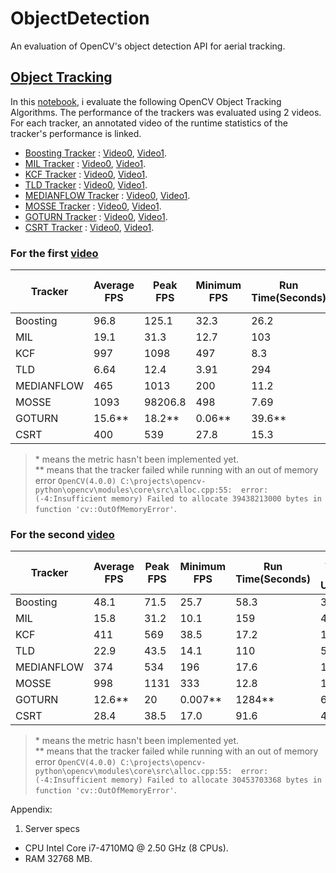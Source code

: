 # ObjectDetection
An evaluation of OpenCV's object detection API for aerial tracking.

## [Object Tracking](https://github.com/Blowoffvalve/ObjectDetection/blob/master/ObjectTracking.ipynb)
In this [notebook](https://github.com/Blowoffvalve/ObjectDetection/blob/master/ObjectTracking.ipynb), i evaluate the following OpenCV Object Tracking Algorithms. 
The performance of the trackers was evaluated using 2 videos. 
For each tracker, an annotated video of the runtime statistics of the tracker's performance is linked.
  * [Boosting Tracker](https://docs.opencv.org/4.0.1/d1/d1a/classcv_1_1TrackerBoosting.html) : [Video0](https://drive.google.com/open?id=1SwmeoEPjQ5JIcKBfKp7dyigJnqwLdfqC), [Video1](https://drive.google.com/open?id=1alrXKKABXKR5_PwyLkmkDNZK65rerD8s).  
  * [MIL Tracker](https://docs.opencv.org/4.0.1/d0/d26/classcv_1_1TrackerMIL.html) : [Video0](https://drive.google.com/open?id=1ryMRNGczCenSAR5mvns3YGM48LZcsyTg), [Video1](https://drive.google.com/open?id=1djjX_H5SfUkZ2MVDGrrIweFg1IoiR_mF). 
  * [KCF Tracker](https://docs.opencv.org/4.0.1/d2/dff/classcv_1_1TrackerKCF.html) : [Video0](https://drive.google.com/open?id=12RxVT408oMzYZ31NxUvtW04FY8HhGoER), [Video1](https://drive.google.com/open?id=1DxziJwtnRt_MLhxjlwOAdN4PgsyHNtsc). 
  * [TLD Tracker](https://docs.opencv.org/4.0.1/dc/d1c/classcv_1_1TrackerTLD.html) : [Video0](https://drive.google.com/open?id=18ArDuk0KDODrBy_YJ-OyrPbLwu5YvXZx), [Video1](https://drive.google.com/open?id=1QXoTKlZbQoVQzOEUxjcCvc-S6J-o1dO9). 
  * [MEDIANFLOW Tracker](https://docs.opencv.org/4.0.1/d7/d86/classcv_1_1TrackerMedianFlow.html) : [Video0](https://drive.google.com/open?id=1VuQ7Zr0-AJ7roKU2P1hYxRnWBJ-gWv1T), [Video1](https://drive.google.com/open?id=1biNaY1P9dT6euNvI0pYvpK2UG_pdTK3F). 
  * [MOSSE Tracker](https://docs.opencv.org/4.0.1/d0/d02/classcv_1_1TrackerMOSSE.html) : [Video0](https://drive.google.com/open?id=1i41bOirKac42GGoI1vCKiFizknBZPCNT), [Video1](https://drive.google.com/open?id=168pvANqB4iZFNR9x0QtaMsORODmz0FOn). 
  * [GOTURN Tracker](https://docs.opencv.org/4.0.1/d7/d4c/classcv_1_1TrackerGOTURN.html) : [Video0](https://drive.google.com/open?id=1wTMZqz7PBsOS-OiFgHnj9zo6t-P23mQA), [Video1](https://drive.google.com/open?id=1597bDybGNsuuBu_l7z6m44fg-LY7J6O1). 
  * [CSRT Tracker](https://docs.opencv.org/4.0.1/d2/da2/classcv_1_1TrackerCSRT.html) : [Video0](https://drive.google.com/open?id=15TlNETJJBVse7HUM2FCsNPwldUZaSU3u), [Video1](https://drive.google.com/open?id=1jsX2C6lAa0LRuFr4XHfcljcabseC-iXa). 

### For the first [video](https://drive.google.com/open?id=1e9EJ7qeY1w2rHZvk3tTcQeltRNQjxt8y)

| Tracker | Average FPS | Peak FPS | Minimum FPS | Run Time(Seconds) | Average CPU % Utilization | Average Memory Utilization(GB)| Heursitic Score | Accuracy|
|---------|-------------|----------|-------------|-------------------|-------------|---------------------------|-------------------------------|---------|
|Boosting| 96.8 | 125.1 | 32.3 | 26.2 | 31.1 | 0.094 | | * |
|MIL| 19.1 | 31.3 | 12.7 | 103 | 58.4 | 0.11 | | * |
|KCF| 997 | 1098 | 497 | 8.3 | 11.5 | 0.11 | | * |
|TLD| 6.64 | 12.4 | 3.91 | 294 | 67.1 | 0.12 | | * |
|MEDIANFLOW| 465 | 1013 | 200 | 11.2 | 19.3 | 0.11 | | * |
|MOSSE|1093 | 98206.8 | 498| 7.69 | 10.2 | 0.09 | | * |
|GOTURN| 15.6** | 18.2** | 0.06** | 39.6** | 66.5** | 0.48** | ** | * |
|CSRT| 400 | 539 | 27.8 | 15.3 | 15.9 | 0.1 | | * |

>\* means the metric hasn't been implemented yet.  
>\*\* means that the tracker failed while running with an out of memory error `OpenCV(4.0.0) C:\projects\opencv-python\opencv\modules\core\src\alloc.cpp:55: 
error: (-4:Insufficient memory) Failed to allocate 39438213000 bytes in function 'cv::OutOfMemoryError'`.  

### For the second [video](https://drive.google.com/open?id=1Ra8U2T2_xEDTULJwTniY0MArzQCpzmD8)

| Tracker | Average FPS | Peak FPS | Minimum FPS | Run Time(Seconds) | Average CPU % Utilization | Average Memory Utilization(GB)| Heursitic Score | Accuracy|
|---------|-------------|----------|-------------|-------------|-------------------|---------------------------|-------------------------------|---------|
|Boosting| 48.1 | 71.5 | 25.7 | 58.3 | 31.3 | 0.13 | | * |
|MIL| 15.8 | 31.2 | 10.1 | 159 | 42.4 | 0.11 | | * |
|KCF| 411 | 569 | 38.5 | 17.2 | 18.5 | 0.11 | | * |
|TLD| 22.9 | 43.5 | 14.1 | 110 | 57.3 | 0.12 | | * |
|MEDIANFLOW| 374 | 534 | 196 | 17.6 | 19.5 | 0.11 | | * |
|MOSSE| 998 | 1131 | 333 | 12.8 | 13.9 | 0.11 | | * |
|GOTURN| 12.6** | 20 | 0.007** | 1284** | 64** | 0.5** | ** | * |
|CSRT| 28.4 | 38.5 | 17.0 | 91.6 | 48.5 | 0.12 | | * |

>\* means the metric hasn't been implemented yet.  
>\*\* means that the tracker failed while running with an out of memory error `OpenCV(4.0.0) C:\projects\opencv-python\opencv\modules\core\src\alloc.cpp:55: 
error: (-4:Insufficient memory) Failed to allocate 30453703368 bytes in function 'cv::OutOfMemoryError'`.  

Appendix:
1. Server specs
  * CPU Intel Core i7-4710MQ @ 2.50 GHz (8 CPUs).  
  * RAM 32768 MB.  
